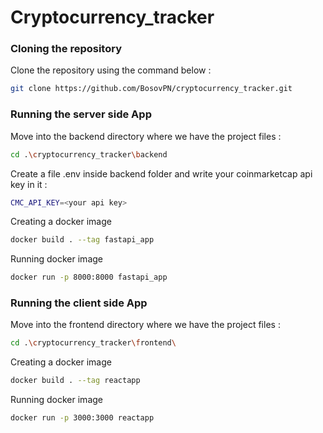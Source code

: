 # Cryptocurrency_tracker

### Cloning the repository

Clone the repository using the command below :
```bash
git clone https://github.com/BosovPN/cryptocurrency_tracker.git
```

### Running the server side App

Move into the backend directory where we have the project files : 
```bash
cd .\cryptocurrency_tracker\backend
```

Create a file .env inside backend folder and write your coinmarketcap api key in it :
```bash
CMC_API_KEY=<your api key>
```

Creating a docker image
```bash
docker build . --tag fastapi_app
```

Running docker image
```bash
docker run -p 8000:8000 fastapi_app
```

### Running the client side App

Move into the frontend directory where we have the project files : 
```bash
cd .\cryptocurrency_tracker\frontend\
```

Creating a docker image
```bash
docker build . --tag reactapp
```

Running docker image
```bash
docker run -p 3000:3000 reactapp
```
